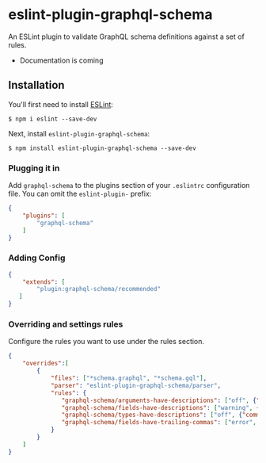 # eslint-plugin-graphql-schema

An ESLint plugin to validate GraphQL schema definitions against a set of rules.

- Documentation is coming

## Installation

You'll first need to install [ESLint](http://eslint.org):

```
$ npm i eslint --save-dev
```

Next, install `eslint-plugin-graphql-schema`:

```
$ npm install eslint-plugin-graphql-schema --save-dev
```


### Plugging it in

Add `graphql-schema` to the plugins section of your `.eslintrc` configuration file. You can omit the `eslint-plugin-` prefix:

```json
{
    "plugins": [
        "graphql-schema"
    ]
}
```

### Adding Config
```json
{
    "extends": [
        "plugin:graphql-schema/recommended"
   ]
}
```

### Overriding and settings rules
Configure the rules you want to use under the rules section.

```json
{
    "overrides":[
        {
            "files": ["*schema.graphql", "*schema.gql"],
            "parser": "eslint-plugin-graphql-schema/parser",
            "rules": {
               "graphql-schema/arguments-have-descriptions": ["off", {"commentDescriptions": false}],
               "graphql-schema/fields-have-descriptions": ["warning", {"commentDescriptions": false}],
               "graphql-schema/types-have-descriptions": ["off", {"commentDescriptions": false}],
               "graphql-schema/fields-have-trailing-commas": ["error", "never"]
            }
        }
    ]
}
```
